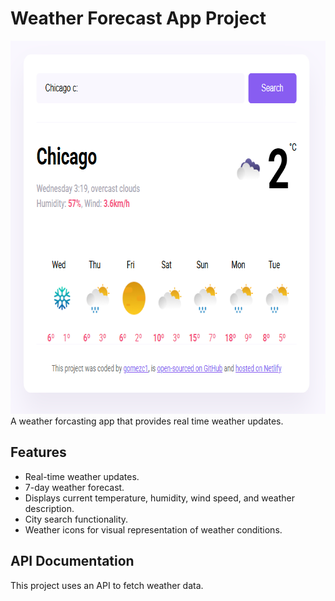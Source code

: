 # Weather Forecast App Project 


<img src="fulldisplay.png" width="727" height="597">  
A weather forcasting app that provides real time weather updates.

## Features

- Real-time weather updates.
- 7-day weather forecast.
- Displays current temperature, humidity, wind speed, and weather description.
- City search functionality.
- Weather icons for visual representation of weather conditions.


## API Documentation

This project uses an API to fetch weather data.



